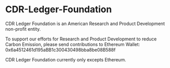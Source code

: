 # CDR-Ledger-Foundation
CDR Ledger Foundation is an American Research and Product Development non-profit entity.

To support our efforts for Research and Product Development to reduce Carbon Emission, please send contributions to Ethereum Wallet: 0x6a4512461d195aBB1c300430498bba8be08B588f

CDR Ledger Foundation currently only excepts Ethereum. 
